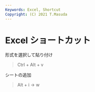 ```yaml
---
Keywords: Excel, Shortcut
Copyright: (C) 2021 T.Masuda
---
```


# Excel ショートカット

形式を選択して貼り付け
> Ctrl + Alt + v

シートの追加
> Alt + i -> w
